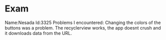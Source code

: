 # Exam
Name:Nesada
Id:3325
Problems I encountered: Changing the colors of the buttons was a problem.
The recyclerview works, the app doesnt crush and it downloads data from the URL.
